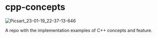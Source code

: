 # cpp-concepts
![Picsart_23-01-19_22-37-13-646](https://user-images.githubusercontent.com/112325029/213512918-23278e56-8450-4a42-b1cb-909123937c21.jpg)

A repo with the implementation examples of C++ concepts and feature.
